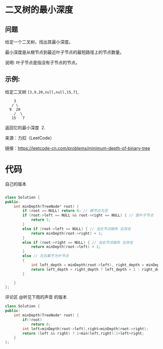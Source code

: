 # 二叉树的最小深度

## 问题

给定一个二叉树，找出其最小深度。

最小深度是从根节点到最近叶子节点的最短路径上的节点数量。

说明: 叶子节点是指没有子节点的节点。

## 示例:

给定二叉树 `[3,9,20,null,null,15,7]`,

```
	3
   / \
  9  20
	/  \
   15   7
```

返回它的最小深度  2.

来源：力扣（LeetCode）

链接：https://leetcode-cn.com/problems/minimum-depth-of-binary-tree

# 代码

自己的版本
```cpp

class Solution {
public:
	int minDepth(TreeNode* root) {
		if (root == NULL) return 0; // 根节点为空
		if (root->left == NULL && root->right == NULL) { // 是叶子节点
			return 1;
		}
		else if (root->left == NULL) { // 当左节点缺失 右存在
			return minDepth(root->right) + 1;
		}
		else if (root->right == NULL) { // 当右节点缺失 左存在
			return minDepth(root->left) + 1;
		}
		else // 左右都不为叶节点 
		{
			int left_depth = minDepth(root->left), right_depth = minDepth(root->right);
			return left_depth < right_depth ? left_depth + 1 : right_depth + 1;
		}

	}
};
```

评论区 @听见下雨的声音 的版本

```cpp
class Solution {
public:
    int minDepth(TreeNode* root) {
        if(!root)
            return 0;
        int left=minDepth(root->left),right=minDepth(root->right);
        return (left && right) ? 1+min(left,right):1+left+right;
    }
};
```